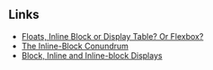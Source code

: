 Links
---
- [Floats, Inline Block or Display Table? Or Flexbox?](http://blog.karenmenezes.com/2014/apr/13/floats-inline-block-or-display-table-or-flexbox/)
- [The Inline-Block Conundrum](http://blog.karenmenezes.com/2013/jun/16/inline-block-conundrum-part-1/)
- [Block, Inline and Inline-block Displays](http://karenmenezes.com/inlineblockelements/)
